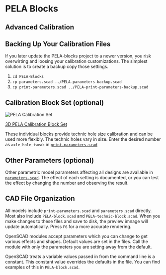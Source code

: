# PELA Blocks
## Advanced Calibration

## Backing Up Your Calibration Files

If you later update the PELA-blocks project to a newer version, you risk overwirting and loosing your calibration customizations. The simplest solution is to create a backup copy those settings.

1. `cd PELA-Blocks`
1. `cp parameters.scad ../PELA-parameters-backup.scad`
1. `cp print-parameters.scad ../PELA-print-parameters-backup.scad`

## Calibration Block Set (optional)

![PELA Calibration Set](calibration/PELA-calibration-set.png)

[3D PELA Calibration Block Set](https://github.com/LEGO-Prototypes/PELA-parametric-blocks/blob/master/calibration/PELA-calibration-set.stl)

These individual blocks provide technic hole size calibration and can be used more flexibly. The technic holes vary in size. Enter the desired number as `axle_hole_tweak` in [`print-parameters.scad`](print-parameters.scad)

## Other Parameters (optional)

Other parametric model parameters affecting all designs are available in [`parameters.scad`](parameters.scad). The effect of each setting is documented, or you can test the effect by changing the number and observing the result.

## CAD File Organization

All models include `print-parameters.scad` and `parameters.scad` directly. Most also include `PELA-block.scad` and `PELA-technic-block.scad`. When you make changes to these files and save to disk, the preview imnage will update automatically. Press `F6` for a more accurate rendering.

OpenSCAD modules accept parameters which you can change to get various effects and shapes. Default values are set in the files. Call the module with only the parameters you are setting away from the default.

OpenSCAD treats a variable values passed in from the command line is a constant. This constant value overrides the defaults in the file. You can find examples of this in `PELA-block.scad`.
